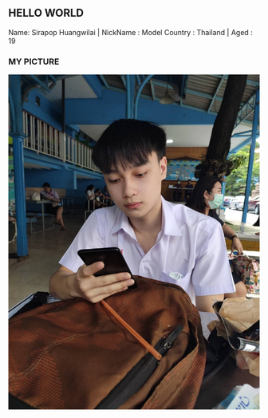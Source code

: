 ## HELLO WORLD

Name: Sirapop Huangwilai | NickName : Model
Country : Thailand | Aged : 19

### MY PICTURE

![alt text](https://github.com/sirapopModel/sirapopModel.github.io/blob/main/89A5B02F-567A-47B1-BF45-5FD1DC1D20C3.jpeg)
